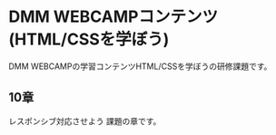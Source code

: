 # DMM WEBCAMPコンテンツ(HTML/CSSを学ぼう)
DMM WEBCAMPの学習コンテンツHTML/CSSを学ぼうの研修課題です。
## 10章
レスポンシブ対応させよう
課題の章です。
